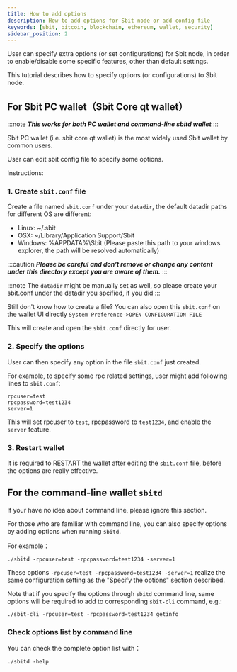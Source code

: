 ```yaml
---
title: How to add options
description: How to add options for Sbit node or add config file
keywords: [sbit, bitcoin, blockchain, ethereum, wallet, security]
sidebar_position: 2
---
```


User can specify extra options (or set configurations) for Sbit node, in order to enable/disable some specific features, other than default settings.

This tutorial describes how to specify options (or configurations) to Sbit node.

## For Sbit PC wallet（Sbit Core qt wallet）

:::note
***This works for both PC wallet and command-line sbitd wallet***
:::

Sbit PC wallet (i.e. sbit core qt wallet) is the most widely used Sbit wallet by common users.

User can edit sbit config file to specify some options.

Instructions:

### 1. Create `sbit.conf` file

Create a file named `sbit.conf` under your `datadir`, the default datadir paths for different OS are different:

* Linux: ~/.sbit
* OSX: ~/Library/Application Support/Sbit
* Windows: %APPDATA%\Sbit (Please paste this path to your windows explorer, the path will be resolved automatically)

:::caution
***Please be careful and don‘t remove or change any content under this directory except you are aware of them.***
:::

:::note
The `datadir` might be manually set as well, so please create your sbit.conf under the datadir you spcified, if you did
:::

Still don't know how to create a file? You can also open this `sbit.conf` on the wallet UI directly `System Preference->OPEN CONFIGURATION FILE`

This will create and open the `sbit.conf` directly for user.

### 2. Specify the options

User can then specify any option in the file `sbit.conf` just created.

For example, to specify some rpc related settings, user might add following lines to `sbit.conf`: 

```
rpcuser=test
rpcpassword=test1234
server=1
```

This will set rpcuser to `test`, rpcpassword to `test1234`, and enable the `server` feature.

### 3. Restart wallet

It is required to RESTART the wallet after editing the `sbit.conf` file, before the options are really effective.

## For the command-line wallet `sbitd`

If your have no idea about command line, please ignore this section.

For those who are familiar with command line, you can also specify options by adding options when running `sbitd`.

For example：

```shell
./sbitd -rpcuser=test -rpcpassword=test1234 -server=1
```

These options `-rpcuser=test -rpcpassword=test1234 -server=1` realize the same configuration setting as the "Specify the options" section described.

Note that if you specify the options through `sbitd` command line, same options will be required to add to corresponding `sbit-cli` command, e.g.:

```shell
./sbit-cli -rpcuser=test -rpcpassword=test1234 getinfo
```

### Check options list by command line

You can check the complete option list with：

```shell
./sbitd -help
```



